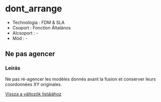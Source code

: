 # dont\_arrange

* Technológia : FDM & SLA
* Csoport : Fonction Általános
* Alcsoport : -
* Mód : -

## Ne pas agencer

### Leírás

Ne pas ré-agencer les modèles donnés avant la fusion et conserver leurs coordonnées XY originales.

[Vissza a változók listájához](variable_list.md)

